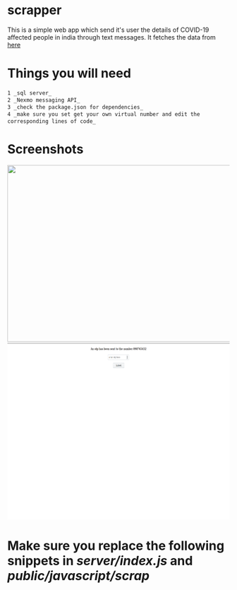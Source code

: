 # scrapper
  This is a simple web app which send it's user the details of COVID-19 affected people in india through text messages.
   It fetches the data from [here](https://www.worldometers.info/coronavirus/country/india/)


  # Things you will need
    1 _sql server_
    2 _Nexmo messaging API_
    3 _check the package.json for dependencies_
    4 _make sure you set get your own virtual number and edit the corresponding lines of code_
    
# Screenshots
<img src="public/images/homepage.png" height="400" width="600">
<img src="public/images/otp.png" height="400" width="600">

# Make sure you replace the following snippets in _server/index.js_ and _public/javascript/scrap_
